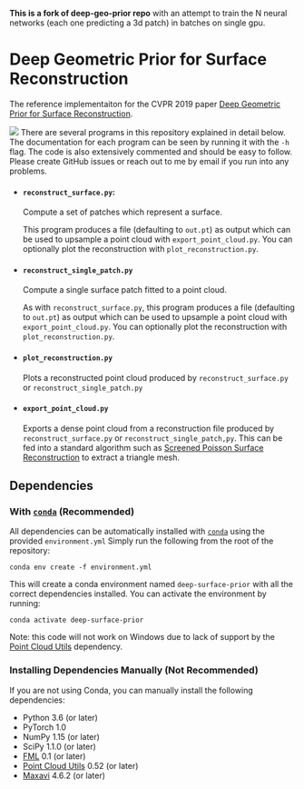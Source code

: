 **This is a fork of deep-geo-prior repo** with an attempt to train the  N neural networks (each one predicting a 3d patch) in batches on single gpu.

# Deep Geometric Prior for Surface Reconstruction
The reference implementaiton for the CVPR 2019 paper [Deep Geometric Prior for Surface Reconstruction](https://arxiv.org/pdf/1811.10943.pdf).

![](https://github.com/fwilliams/deep-geometric-prior/blob/master/data/teaser.png)
There are several programs in this repository explained in detail below. The documentation for each program can be seen by running it with the `-h` flag. The code is also extensively commented and should be easy to follow. Please create GitHub issues or reach out to me by email if you run into any problems.

- #### `reconstruct_surface.py`:
  Compute a set of patches which represent a surface. 

  This program produces a file (defaulting to `out.pt`) as output which can be used to upsample a point cloud with `export_point_cloud.py`. You can optionally plot the reconstruction with `plot_reconstruction.py`.
   
- #### `reconstruct_single_patch.py` 
  Compute a single surface patch fitted to a point cloud.

  As with `reconstruct_surface.py`, this program produces a file (defaulting to `out.pt`) as output which can be used to upsample a point cloud with `export_point_cloud.py`. You can optionally plot the reconstruction with `plot_reconstruction.py`.

   
- #### `plot_reconstruction.py` 
  Plots a reconstructed point cloud produced by `reconstruct_surface.py` or `reconstruct_single_patch.py`
   
- #### `export_point_cloud.py` 
  Exports a dense point cloud from a reconstruction file produced by `reconstruct_surface.py` or `reconstruct_single_patch,py`. 
  This can be fed into a standard algorithm such as [Screened Poisson Surface Reconstruction](https://github.com/mkazhdan/PoissonRecon) to extract a triangle mesh.


## Dependencies
  
### With [`conda`](https://conda.io/en/latest/) (Recommended)
All dependencies can be automatically installed with [`conda`](https://conda.io/en/latest/) using the provided `environment.yml`
Simply run the following from the root of the repository:
  
```
conda env create -f environment.yml
```
  
This will create a conda environment named `deep-surface-prior` with all the correct dependencies installed. You can activate the environment by running:
```
conda activate deep-surface-prior
```

Note: this code will not work on Windows due to lack of support by the [Point Cloud Utils](https://github.com/fwilliams/point_cloud_utils) dependency. 

### Installing Dependencies Manually (Not Recommended)
If you are not using Conda, you can manually install the following dependencies:
- Python 3.6 (or later)
- PyTorch 1.0
- NumPy 1.15 (or later)
- SciPy 1.1.0 (or later)
- [FML](https://github.com/fwilliams/fml) 0.1 (or later)
- [Point Cloud Utils](https://github.com/fwilliams/point_cloud_utils) 0.52 (or later) 
- [Maxavi](https://docs.enthought.com/mayavi/mayavi/) 4.6.2 (or later)
  
